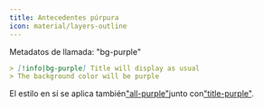 ```yaml
---
title: Antecedentes púrpura
icon: material/layers-outline
---
```


Metadatos de llamada: "bg-purple"

```md
> [!info|bg-purple] Title will display as usual
> The background color will be purple
```

El estilo en sí se aplica también["all-purple"](../combined-styling/page-4.md)junto con["title-purple"](../title-styling/page-4.md).